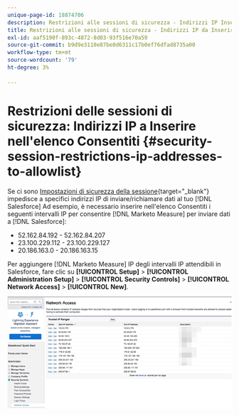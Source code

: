 ```yaml
---
unique-page-id: 18874706
description: Restrizioni alle sessioni di sicurezza - Indirizzi IP Inserire nell'elenco Consentiti - Marketo Measure - Documentazione del prodotto
title: Restrizioni alle sessioni di sicurezza - Indirizzi IP da Inserire nell'elenco Consentiti
exl-id: aaf5190f-893c-4872-8d03-93f516e70a59
source-git-commit: b9d9e3110e87be0d6311c17b0ef76dfad8735a00
workflow-type: tm+mt
source-wordcount: '79'
ht-degree: 3%

---
```


# Restrizioni delle sessioni di sicurezza: Indirizzi IP a Inserire nell&#39;elenco Consentiti {#security-session-restrictions-ip-addresses-to-allowlist}

Se ci sono [Impostazioni di sicurezza della sessione](https://help.salesforce.com/articleView?id=admin_sessions.htm&amp;type=0){target="_blank"} impedisce a specifici indirizzi IP di inviare/richiamare dati al tuo [!DNL Salesforce] Ad esempio, è necessario inserire nell&#39;elenco Consentiti i seguenti intervalli IP per consentire [!DNL Marketo Measure] per inviare dati a [!DNL Salesforce]:

* 52.162.84.192 - 52.162.84.207
* 23.100.229.112 - 23.100.229.127
* 20.186.163.0 - 20.186.163.15

Per aggiungere [!DNL Marketo Measure] IP degli intervalli IP attendibili in Salesforce, fare clic su **[!UICONTROL Setup]** > **[!UICONTROL Administration Setup]** > **[!UICONTROL Security Controls]** > **[!UICONTROL Network Access]** > **[!UICONTROL New]**.

![](assets/1.png)
